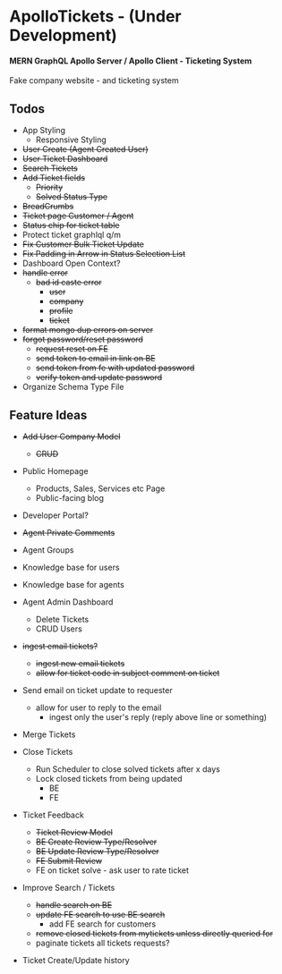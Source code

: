# ApolloTickets - (Under Development)

#### MERN GraphQL Apollo Server / Apollo Client - Ticketing System

Fake company website - and ticketing system

## Todos

- App Styling
  - Responsive Styling
- ~~User Create (Agent Created User)~~
- ~~User Ticket Dashboard~~
- ~~Search Tickets~~
- ~~Add Ticket fields~~
  - ~~Priority~~
  - ~~Solved Status Type~~
- ~~BreadCrumbs~~
- ~~Ticket page Customer / Agent~~
- ~~Status chip for ticket table~~
- Protect ticket graphlql q/m
- ~~Fix Customer Bulk Ticket Update~~
- ~~Fix Padding in Arrow in Status Selection List~~
- Dashboard Open Context?
- ~~handle error~~
  - ~~bad id caste error~~
    - ~~user~~
    - ~~company~~
    - ~~profile~~
    - ~~ticket~~
- ~~format mongo dup errors on server~~
- ~~forgot password/reset password~~
  - ~~request reset on FE~~
  - ~~send token to email in link on BE~~
  - ~~send token from fe with updated password~~
  - ~~verify token and update password~~
- Organize Schema Type File

## Feature Ideas

- ~~Add User Company Model~~
  - ~~CRUD~~
- Public Homepage
  - Products, Sales, Services etc Page
  - Public-facing blog
- Developer Portal?
- ~~Agent Private Comments~~
- Agent Groups
- Knowledge base for users
- Knowledge base for agents
- Agent Admin Dashboard
  - Delete Tickets
  - CRUD Users
- ~~ingest email tickets?~~
  - ~~ingest new email tickets~~
  - ~~allow for ticket code in subject comment on ticket~~
- Send email on ticket update to requester
  - allow for user to reply to the email
    - ingest only the user's reply (reply above line or something)
- Merge Tickets
- Close Tickets
  - Run Scheduler to close solved tickets after x days
  - Lock closed tickets from being updated
    - BE
    - FE
- Ticket Feedback

  - ~~Ticket Review Model~~
  - ~~BE Create Review Type/Resolver~~
  - ~~BE Update Review Type/Resolver~~
  - ~~FE Submit Review~~
  - FE on ticket solve - ask user to rate ticket

- Improve Search / Tickets

  - ~~handle search on BE~~
  - ~~update FE search to use BE search~~
    - add FE search for customers
  - ~~remove closed tickets from mytickets unless directly queried for~~
  - paginate tickets all tickets requests?

- Ticket Create/Update history
